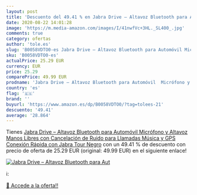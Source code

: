 ```yaml
---
layout: post
title: 'Descuento del 49.41 % en Jabra Drive – Altavoz Bluetooth para Aut'
date: 2020-08-22 14:01:28
image: 'https://m.media-amazon.com/images/I/41nwfVc+3HL._SL400_.jpg'
comments: true
category: ofertas
author: 'tole.es'
slug: 'B0058VDTO0-es Jabra Drive – Altavoz Bluetooth para Automóvil Micrófono y...'
sku: 'B0058VDTO0-es'
actualPrice: 25.29 EUR
currency: EUR
price: 25.29
comparePrice: 49.99 EUR
prodname: 'Jabra Drive – Altavoz Bluetooth para Automóvil  Micrófono y Altavoz Manos Libres con Cancelación de Ruido para Llamadas  Música y GPS  Conexión Rápida con Jabra Tour  Negro'
country: 'es'
flag: '🇪🇸'
brand: ''
buyurl: 'https://www.amazon.es/dp/B0058VDTO0/?tag=tolees-21'
descuento: '49.41'
average: '28.864'
---
```


Tienes [Jabra Drive – Altavoz Bluetooth para Automóvil  Micrófono y Altavoz Manos Libres con Cancelación de Ruido para Llamadas  Música y GPS  Conexión Rápida con Jabra Tour  Negro](https://www.amazon.es/dp/B0058VDTO0/?tag=tolees-21) con un 49.41 % de descuento con precio de oferta de 25.29 EUR (original: 49.99 EUR) en el siguiente enlace!

[![Jabra Drive – Altavoz Bluetooth para Aut](https://m.media-amazon.com/images/I/41nwfVc+3HL._SL400_.jpg)](https://www.amazon.es/dp/B0058VDTO0/?tag=tolees-21)

ℹ️:


[🛒 Accede a la oferta!!](https://www.amazon.es/dp/B0058VDTO0/?tag=tolees-21)
